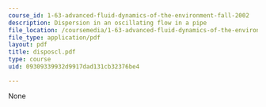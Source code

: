 ```yaml
---
course_id: 1-63-advanced-fluid-dynamics-of-the-environment-fall-2002
description: Dispersion in an oscillating flow in a pipe
file_location: /coursemedia/1-63-advanced-fluid-dynamics-of-the-environment-fall-2002/09309339932d9917dad131cb32376be4_disposcl.pdf
file_type: application/pdf
layout: pdf
title: disposcl.pdf
type: course
uid: 09309339932d9917dad131cb32376be4

---
```

None